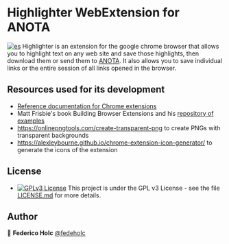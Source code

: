 # Highlighter WebExtension for ANOTA

[![es](https://img.shields.io/badge/lang-es-yellow.svg)](https://github.com/fedeholc/anota-highlighter/blob/main/README.es.md)
Highlighter is an extension for the google chrome browser that allows you to highlight text on any web site and save those highlights, then download them or send them to [ANOTA](https://github.com/fedeholc/anota-front-react). It also allows you to save individual links or the entire session of all links opened in the browser.

## Resources used for its development

- [Reference documentation for Chrome extensions](https://developer.chrome.com/docs/extensions/reference/)
- Matt Frisbie's book Building Browser Extensions and his [repository of examples](https://github.com/msfrisbie/demo-browser-extension)
- <https://onlinepngtools.com/create-transparent-png> to create PNGs with transparent backgrounds
- <https://alexleybourne.github.io/chrome-extension-icon-generator/> to generate the icons of the extension

## License

- [![GPLv3 License](https://img.shields.io/badge/License-GPL%20v3-yellow.svg)](https://opensource.org/licenses/) This project is under the GPL v3 License - see the file [LICENSE.md](LICENSE.md) for more details.

## Author

👤 **Federico Holc** [@fedeholc](https://github.com/fedeholc)
